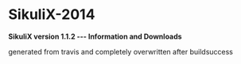 # SikuliX-2014
**SikuliX version 1.1.2 --- Information and Downloads**

generated from travis and completely overwritten after buildsuccess